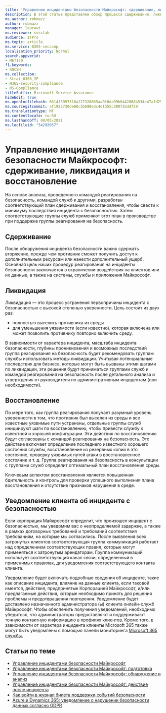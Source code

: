 ```yaml
---
title: 'Управление инцидентами безопасности Майкрософт: сдерживание, ликвидация и восстановление'
description: В этой статье представлен обзор процесса сдерживания, ликвидации и восстановления инцидентов безопасности в онлайн-службах Microsoft.
ms.author: robmazz
author: robmazz
manager: laurawi
ms.reviewer: sosstah
audience: ITPro
ms.topic: article
ms.service: O365-seccomp
localization_priority: Normal
search.appverid:
- MET150
f1.keywords:
- NOCSH
ms.collection:
- Strat_O365_IP
- M365-security-compliance
- MS-Compliance
titleSuffix: Microsoft Service Assurance
hideEdit: true
ms.openlocfilehash: 6614f3997310a227320865aa0f0da99b64420084534e47afd25bb15441ddb451
ms.sourcegitcommit: af1925730de60c3b698edc4e1355c38972bdd759
ms.translationtype: MT
ms.contentlocale: ru-RU
ms.lasthandoff: 08/05/2021
ms.locfileid: "54292057"
---
```

# <a name="microsoft-security-incident-management-containment-eradication-and-recovery"></a>Управление инцидентами безопасности Майкрософт: сдерживание, ликвидация и восстановление

На основе анализа, проведенного командой реагирования на безопасность, командой служб и другими, разработан соответствующий план сдерживания и восстановления, чтобы свести к минимуму последствия инцидента с безопасностью. Затем соответствующие группы служб применяют этот план в производстве при поддержке группы реагирования на безопасность.

## <a name="containment"></a>Сдерживание

После обнаружения инцидента безопасности важно сдержать вторжение, прежде чем противник сможет получить доступ к дополнительным ресурсам или нанести дополнительный ущерб. Основная цель наших процедур реагирования на инциденты безопасности заключается в ограничении воздействия на клиентов или их данные, а также на системы, службы и приложения Майкрософт.

## <a name="eradication"></a>Ликвидация

Ликвидация — это процесс устранения первопричины инцидента с безопасностью с высокой степенью уверенности. Цель состоит из двух раз:

- полностью выселить противника из среды
- для уменьшения уязвимости (если известно), которая включена или может позволить противнику повторно включить среду.

В зависимости от характера инцидента, масштаба инцидента безопасности, глубины проникновения и возможных последствий группа реагирования на безопасность будет рекомендовать группам службы использовать методы ликвидации. Учитывая потенциальные последствия для бизнеса, которые могут быть вызваны этими шагами по ликвидации, эти решения будут приниматься группами служб и командой реагирования на безопасность после детального анализа и утверждения от руководителя по административным инцидентам (при необходимости).

## <a name="recovery"></a>Восстановление

По мере того, как группа реагирования получает разумный уровень уверенности в том, что противник был выселен из среды и все известные уязвимые пути устранены, отдельные группы служб инициируют шаги по восстановлению, чтобы привести службу к известной и хорошей конфигурации. Эти действия по восстановлению будут согласованы с командой реагирования на безопасность. Это действие включает определение последнего известного хорошего состояния службы, восстановление из резервных копий в это состояние, проверку уязвимых путей атаки в восстановленное состояние и т. д. Группа реагирования на безопасность в консультации с группами служб определит оптимальный план восстановления среды.

Ключевым аспектом восстановления является повышенная бдительность и контроль для проверки успешного выполнения плана восстановления и отсутствие признаков нарушения в среде.

## <a name="customer-notification-of-security-incident"></a>Уведомление клиента об инциденте с безопасностью

Если корпорация Майкрософт определит, что произошел инцидент с безопасностью, мы уведомим вас о неопределяемой задержке, а также в рамках договорных требований и требований соответствия требованиям, на которые мы согласились. После выявления всех затронутых клиентов соответствующая группа коммуникаций работает над определением соответствующих правил, которые могут применяться к затронутым арендаторам. Группа коммуникаций использует соответствующий канал связи, определенный в применимых правилах, для уведомления соответствующего контакта клиента.

Уведомление будет включать подробные сведения об инциденте, такие как описание инцидента, влияние на данные клиента, если таковой имеется, действия, предпринятые Корпорацией Майкрософт, и/или предлагаемые действия, которые необходимо принять для решения проблемы и предотвращения повторения. Уведомление будет доставлено назначенного администратора (ы) клиента онлайн-служб Майкрософт. Чтобы обеспечить получения уведомлений, необходимо убедиться, что администраторы предоставляют и поддерживают точную контактную информацию в профилях клиентов. Кроме того, в зависимости от характера инцидента клиенты Microsoft 365 также могут быть уведомлены с помощью панели мониторинга [Microsoft 365 службы.](http://status.yammer.com/)

## <a name="related-articles"></a>Статьи по теме

- [Управление инцидентами безопасности Майкрософт](assurance-security-incident-management.md)
- [Управление инцидентами безопасности Майкрософт: подготовка](assurance-sim-preparation.md)
- [Управление инцидентами безопасности Майкрософт: обнаружение и анализ](assurance-sim-detection-analysis.md)
- [Управление инцидентами безопасности Майкрософт: действие после инцидента](assurance-sim-post-incident-activity.md)
- [Как войти в журнал билета поддержки событий безопасности](/azure/security/fundamentals/event-support-ticket)
- [Azure и Dynamics 365: уведомление о нарушении безопасности данных согласно GDPR](/compliance/regulatory/gdpr-breach-azure-dynamics)
